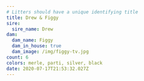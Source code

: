 ```yaml
---
# Litters should have a unique identifying title
title: Drew & Figgy
sire:
  sire_name: Drew
dam:
  dam_name: Figgy
  dam_in_house: true
  dam_image: /img/figgy-tv.jpg
count: 6
colors: merle, parti, silver, black
date: 2020-07-17T21:53:32.027Z
---
```


